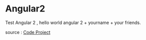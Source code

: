 # Angular2

Test Angular 2 , hello world angular 2 + yourname + your friends.


source : [Code Project](http://www.codeproject.com/Articles/1070567/Angular-in-Plain-JS)
